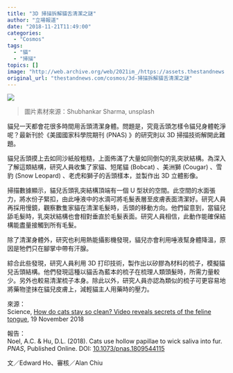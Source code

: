 ```yaml
---
title: "3D 掃描拆解貓舌清潔之謎"
author: "立場報道"
date: "2018-11-21T11:49:00"
categories:
  - "Cosmos"
tags:
  - "貓"
  - "掃描"
topics: []
image: "http://web.archive.org/web/2021im_/https://assets.thestandnews.com/media/photos/cat-02_mRAk4.png"
original_url: "thestandnews.com/cosmos/3d-掃描拆解貓舌清潔之謎"
---
```

![](http://web.archive.org/web/2021im_/https://assets.thestandnews.com/media/photos/cat-02_mRAk4.png)
> 圖片素材來源：Shubhankar Sharma, unsplash

貓兒一天都會花很多時間用舌頭清潔身體。問題是，究竟舌頭怎樣令貓兒身體乾淨呢？最新刊於《美國國家科學院期刊 (PNAS) 》的研究則以 3D 掃描技術解開此難題。

貓兒舌頭摸上去如同沙紙般粗糙，上面佈滿了大量如同倒勾的乳突狀結構。為深入了解這類結構，研究人員收集了家貓、短尾貓 (Bobcat) 、美洲獅 (Cougar) 、雪豹 (Snow Leopard) 、老虎和獅子的舌頭樣本，並製作出 3D 立體影像。

掃描數據顯示，貓兒舌頭乳突結構頂端有一個 U 型狀的空間。此空間的水面張力，將水份子緊扣，由此唾液中的水滴可將毛髮表層至皮膚表面清潔好。研究人員再採用慢鏡，觀察數隻家貓在清潔毛髮時，舌頭的移動方向。他們留意到，當貓兒舔毛髮時，乳突狀結構也會相對垂直於毛髮表面。研究人員相信，此動作能確保結構能盡量接觸到所有毛髮。

除了清潔身體外，研究也利用熱能攝影機發現，貓兒亦會利用唾液幫身體降溫，原因是牠們只在腳掌中帶有汗腺。

綜合此些發現，研究人員利用 3D 打印技術，製作出以矽膠為材料的梳子，模擬貓兒舌頭結構。他們發現這種以貓舌為藍本的梳子在梳理人類頭髮時，所需力量較少。另外也較易清潔梳子本身。除此以外，研究人員亦認為類似的梳子可更容易地將藥物塗抹在貓兒皮膚上，減輕貓主人用藥時的壓力。 

來源：  
Science, [How do cats stay so clean? Video reveals secrets of the feline tongue](http://web.archive.org/web/20211229132538/https://www.sciencemag.org/news/2018/11/how-do-cats-stay-so-clean-video-reveals-secrets-feline-tongue?fbclid=IwAR03li_s-am1o2WFw7kaMB2sQhXcBYjbgldqxGT__olgrQRZSsYeCk9kBJ8), 19 November 2018

報告：  
Noel, A.C. & Hu, D.L. (2018). Cats use hollow papillae to wick saliva into fur. _PNAS_, Published Online. DOI: [10.1073/pnas.1809544115](http://web.archive.org/web/20211229132538/http://www.pnas.org/content/early/2018/11/14/1809544115)

文／Edward Ho、審核／Alan Chiu